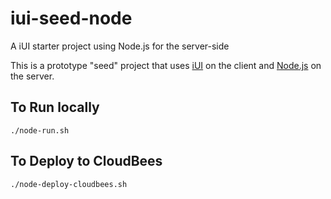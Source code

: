 iui-seed-node
=============

A iUI starter project using Node.js for the server-side

This is a prototype "seed" project that uses [iUI](http://www.iui-js.org) on the client and [Node.js](http://nodejs.org) on the server.

To Run locally
--------------

    ./node-run.sh
    
To Deploy to CloudBees
----------------------

    ./node-deploy-cloudbees.sh
